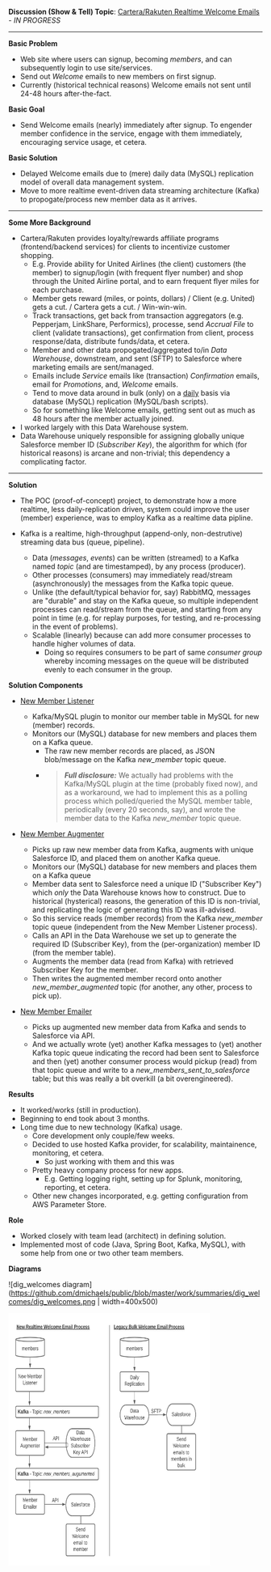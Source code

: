 **Discussion (Show & Tell) Topic**: <ins>Cartera/Rakuten Realtime Welcome Emails</ins> - _IN PROGRESS_

---

**Basic Problem**
* Web site where users can signup, becoming _members_, and can subsequently login to use site/services.
* Send out _Welcome_ emails to new members on first signup.
* Currently (historical technical reasons) Welcome emails not sent until 24-48 hours after-the-fact.

**Basic Goal**
* Send Welcome emails (nearly) immediately after signup.
  To engender member confidence in the service, engage with them immediately, encouraging service usage, et cetera.  

**Basic Solution**

* Delayed Welcome emails due to (mere) daily data (MySQL) replication model of overall data management system.
* Move to more realtime event-driven data streaming architecture (Kafka) to propogate/process new member data as it arrives.

---

**Some More Background**

* Cartera/Rakuten provides loyalty/rewards affiliate programs (frontend/backend services) for clients to incentivize customer shopping.
  - E.g. Provide ability for United Airlines (the client) customers (the member) to signup/login (with frequent flyer number)
    and shop through the United Airline portal, and to earn frequent flyer miles for each purchase.
  - Member gets reward (miles, or points, dollars) / Client (e.g. United) gets a cut. / Cartera gets a cut. / Win-win-win.
  - Track transactions, get back from transaction aggregators (e.g. Pepperjam, LinkShare, Performics),
    processe, send _Accrual File_ to client (validate transactions), get confirmation from client, process response/data, distribute funds/data, et cetera.
  - Member and other data propogated/aggregated to/in _Data Warehouse_, downstream, and sent (SFTP) to Salesforce where marketing emails are sent/managed.
  - Emails include _Service_ emails like (transaction) _Confirmation_ emails, email for _Promotions_, and, _Welcome_ emails.
  - Tend to move data around in bulk (only) on a <ins>daily</ins> basis via database (MySQL) replication (MySQL/bash scripts).
  - So for something like Welcome emails, getting sent out as much as 48 hours after the member actually joined.
* I worked largely with this Data Warehouse system.
* Data Warehouse uniquely responsible for assigning globally unique Salesforce member ID (_Subscriber Key_),
  the algorithm for which (for historical reasons) is arcane and non-trivial; this dependency a complicating factor.

---

**Solution**

- The POC (proof-of-concept) project, to demonstrate how a more realtime, less daily-replication driven,
  system could improve the user (member) experience, was to employ Kafka as a realtime data pipline.

- Kafka is a realtime, high-throughput (append-only, non-destrutive) streaming data bus (queue, pipeline).
  - Data (_messages_, _events_) can be written (streamed) to a Kafka named _topic_ (and are timestamped), by any process (producer).
  - Other processes (consumers) may immediately read/stream (asynchronously) the messages from the Kafka topic queue.
  - Unlike (the default/typical behavior for, say) RabbitMQ, messages are "durable" and stay on the Kafka queue,
    so multiple independent processes can read/stream from the queue, and starting from any point in time (e.g. for replay purposes,
    for testing, and re-processing in the event of problems).
  - Scalable (linearly) because can add more consumer processes to handle higher volumes of data.
    - Doing so requires consumers to be part of same _consumer group_ whereby incoming messages on the queue
      will be distributed evenly to each consumer in the group.

**Solution Components**

- <ins>New Member Listener</ins>
  - Kafka/MySQL plugin to monitor our member table in MySQL for new (member) records.
  - Monitors our (MySQL) database for new members and places them on a Kafka queue.
    - The raw new member records are placed, as JSON blob/message on the Kafka _new_member_ topic queue.
    - > **_Full disclosure:_** We actually had problems with the Kafka/MySQL plugin at the time (probably fixed now),
      and as a workaround, we had to implement this as a polling process which polled/queried the MySQL member table,
      periodically (every 20 seconds, say), and wrote the member data to the Kafka _new_member_ topic queue.

- <ins>New Member Augmenter</ins>
  - Picks up raw new member data from Kafka, augments with unique Salesforce ID, and placed them on another Kafka queue.
  - Monitors our (MySQL) database for new members and places them on a Kafka queue
  - Member data sent to Salesforce need a unique ID ("Subscriber Key") which *only* the Data Warehouse
    knows how to construct. Due to historical (hysterical) reasons, the generation of this ID is non-trivial,
    and replicating the logic of generating this ID was ill-advised.
  - So this service reads (member records) from the Kafka _new_member_ topic queue (independent from the New Member Listener process).
  - Calls an API in the Data Warehouse we set up to generate the required ID (Subscriber Key),
    from the (per-organization) member ID (from the member table).
  - Augments the member data (read from Kafka) with retrieved Subscriber Key for the member.
  - Then writes the augmented member record onto another _new_member_augmented_ topic (for another, any other, process to pick up).

- <ins>New Member Emailer</ins>
  - Picks up augmented new member data from Kafka and sends to Salesforce via API.
  - And we actually wrote (yet) another Kafka messages to (yet) another Kafka topic queue indicating the record had been sent to Salesforce
    and then (yet) another consumer process would pickup (read) from that topic queue and write to a _new_members_sent_to_salesforce_ table;
    but this was really a bit overkill (a bit overengineered).

**Results**
- It worked/works (still in production).
- Beginning to end took about 3 months.
- Long time due to new technology (Kafka) usage.
  - Core development only couple/few weeks.
  - Decided to use hosted Kafka provider, for scalability, maintainence, monitoring, et cetera.
    - So just working with them and this was  
  - Pretty heavy company process for new apps.
    - E.g. Getting logging right, setting up for Splunk, monitoring, reporting, et cetera.
  - Other new changes incorporated, e.g. getting configuration from AWS Parameter Store.

**Role**
- Worked closely with team lead (architect) in defining solution.
- Implemented most of code (Java, Spring Boot, Kafka, MySQL), with some help from one or two other team members.

**Diagrams**

![dig_welcomes diagram](https://github.com/dmichaels/public/blob/master/work/summaries/dig_welcomes/dig_welcomes.png | width=400x500)

<img src="https://github.com/dmichaels/public/blob/master/work/summaries/dig_welcomes/dig_welcomes.png " width="400" height="500" />
